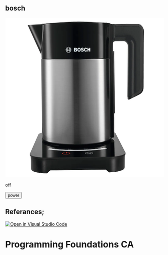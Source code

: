 <h2>bosch</h2>
        <img src="images/bosch-kettle.webp" alt="kettle">
        <div #buttons>
        <p id="text">off</p>
        <button onclick=change() id="btn">power</button>

## Referances;

[![Open in Visual Studio Code](https://classroom.github.com/assets/open-in-vscode-718a45dd9cf7e7f842a935f5ebbe5719a5e09af4491e668f4dbf3b35d5cca122.svg)](https://classroom.github.com/online_ide?assignment_repo_id=11919539&assignment_repo_type=AssignmentRepo)

# Programming Foundations CA
